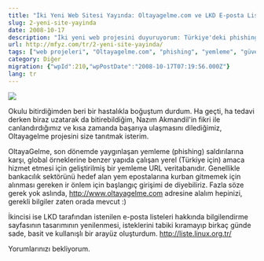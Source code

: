 ```yaml
---
title: "İki Yeni Web Sitesi Yayında: Oltayagelme.com ve LKD E-posta Listeleri Sayfası"
slug: 2-yeni-site-yayinda
date: 2008-10-17
description: "İki yeni web projesini duyuruyorum: Türkiye'deki phishing (yemleme) saldırılarına karşı bir URL veritabanı olan Oltayagelme.com ve Linux Kullanıcıları Derneği (LKD) için yenilenen e-posta listeleri bilgilendirme sayfası."
url: http://mfyz.com/tr/2-yeni-site-yayinda/
tags: ["web projeleri", "Oltayagelme.com", "phishing", "yemleme", "güvenlik", "LKD", "Linux Kullanıcıları Derneği", "e-posta listeleri", "web tasarımı", "Diğer"]
category: Diğer
migration: {"wpId":210,"wpPostDate":"2008-10-17T07:19:56.000Z"}
lang: tr
---
```


![](/images/archive/tr/2008/10/olta_liste.jpg)

Okulu bitirdiğimden beri bir hastalıkla boğuştum durdum. Ha geçti, ha tedavi derken biraz uzatarak da bitirebildiğim, Nazım Akmandil'in fikri ile canlandırdığımız ve kısa zamanda başarıya ulaşmasını dilediğimiz, Oltayagelme projesini size tanıtmak isterim.

OltayaGelme, son dönemde yaygınlaşan yemleme (phishing) saldırılarına karşı, global örneklerine benzer yapıda çalışan yerel (Türkiye için) amaca hizmet etmesi için geliştirilmiş bir yemleme URL veritabanıdır. Genellikle bankacılık sektörünü hedef alan yem epostalarına kurban gitmemek için alınması gereken ir önlem için başlangıç girişimi de diyebiliriz. Fazla söze gerek yok aslında, http://www.oltayagelme.com adresine alalım hepinizi, gerekli bilgiler zaten orada mevcut :)

İkincisi ise LKD tarafından istenilen e-posta listeleri hakkında bilgilendirme sayfasının tasarımının yenilenmesi, isteklerini tabiki kıramayıp birkaç günde sade, basit ve kullanışlı bir arayüz oluşturdum. http://liste.linux.org.tr/

Yorumlarınızı bekliyorum.